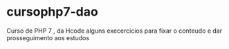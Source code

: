 # cursophp7-dao
Curso de PHP 7 , da Hcode alguns execercicios para fixar o conteudo  e dar prosseguimento aos estudos
